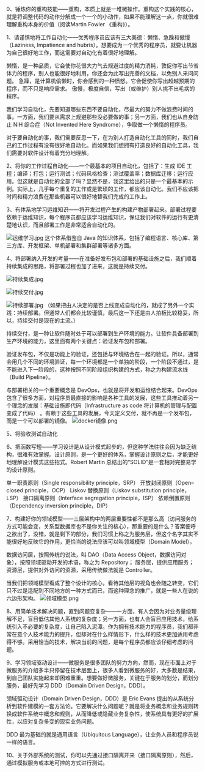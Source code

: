 0、锤炼你的重构技能——重构，本质上就是一堆微操作。重构这个实践的核心，就是将调整代码的动作分解成一个一个的小动作，如果不能理解这一点，你就很难理解重构本身的价值（阅读Martin Fowler 《重构》）。

1、请谨慎地将工作自动化——优秀程序员应该有三大美德：懒惰、急躁和傲慢（Laziness, Impatience and hubris）。想要成为一个优秀的程序员，就要让机器为自己很好地工作，而这需要对自动化有着很好地理解。

懒惰，是一种品质，它会使你花很大力气去规避过度的精力消耗，敦促你写出节省体力的程序，别人也能很好地利用，你还会为此写出完善的文档，以免别人来问问题。
急躁，是计算机偷懒时，你会感到的一种愤怒。它会促使你写出超越预期的程序，而不只是响应需求。
傲慢，极度自信，写出（或维护）别人挑不出毛病的程序。

我们学习自动化，先要知道哪些东西不要自动化，尽最大的努力不做浪费时间的事。一方面，我们要从需求上规避那些没必要做的事；另一方面，我们也从自身防止 NIH 综合症（Not Invented Here Syndrome），争取做一个懒惰的程序员。

对于要自动化的事，我们需要反思一下，在为别人打造自动化工具的同时，我们自己的工作过程有没有很好地自动化。而如果我们想拥有打造良好的自动化工具，我们需要对软件设计有着充分地理解。

2、将你的工作过程自动化——一个最基本的项目自动化，包括了：生成 IDE 工程；编译；打包；运行测试；代码风格检查；测试覆盖率；数据库迁移；运行应用。但这就是自动化的全部了吗？显然不是，我这里给出的只是一个最基本的示例。实际上，几乎每个重复的工作或是繁琐的工作，都应该自动化。我们不应该把时间和精力浪费在那些机器可以很好地替我们完成的工作上。

3、有体系地学习运维知识——将开发过程产生的构建产物部署起来。部署过程要依赖于运维知识，每个程序员都应该学习运维知识，保证我们对软件的运行有更清楚地认识，而且部署工作是非常适合自动化的。

![运维学习.jpg](https://upload-images.jianshu.io/upload_images/9025957-7956f306f4659b82.jpg?imageMogr2/auto-orient/strip%7CimageView2/2/w/1240)
这个体系借鉴自 Java 的知识体系，包括了编程语言、核心库、第三方库、开发框架、单机部署和集群部署等诸多方面。

4、将部署纳入开发的考量——在准备好发布包和部署的基础设施之后，我们顺着持续集成的思路，将部署过程也加了进来，这就是持续交付。

![持续集成.jpg](https://upload-images.jianshu.io/upload_images/9025957-15d4e1cd6bddbe6e.jpg?imageMogr2/auto-orient/strip%7CimageView2/2/w/1240)

![持续交付.jpg](https://upload-images.jianshu.io/upload_images/9025957-e9674183427954e6.jpg?imageMogr2/auto-orient/strip%7CimageView2/2/w/1240)

![持续部署.jpg](https://upload-images.jianshu.io/upload_images/9025957-96ba8dc57c07bcb1.jpg?imageMogr2/auto-orient/strip%7CimageView2/2/w/1240)
（如果把由人决定的是否上线变成自动化的，就成了另外一个实践：持续部署。但通常人们都会比较谨慎，最后这一下还是由人拍板比较稳妥，所以，持续交付是现在的主流。）

持续交付，是一种让软件随时处于可以部署到生产环境的能力。让软件具备部署到生产环境的能力，这里面有两个关键点：验证发布包和部署。

验证发布包，不仅是功能上的验证，还包括与环境结合在一起的验证。所以，通常会用几个不同的环境验证，每一个环境都是一个单独的阶段，一个阶段不通过，是不能进入下一阶段的，这种按照不同阶段组织构建的方式，称之为构建流水线（Build Pipeline）。

与部署相关的一个重要概念是 DevOps，也就是将开发和运维结合起来。DevOps 包含了很多方面，对程序员最直接的影响是各种工具的发展，这些工具推动着另一个理念的发展：基础设施即代码（Infrastructure as code 将计算机的管理与配置变成了代码） 。有赖于这些工具的发展，今天定义交付，就不再是一个发布包，而是一个可以部署的镜像。
![docker镜像.png](https://upload-images.jianshu.io/upload_images/9025957-55fd7b00b8946a2d.png?imageMogr2/auto-orient/strip%7CimageView2/2/w/1240)

5、将验收测试自动化

6、把函数写短——学习设计是从设计模式起步的，但这种学法往往会因为缺乏结构，很难有效掌握。设计原则，是一个更好的体系，掌握设计原则之后，才能更好地理解设计模式这些招式。Robert Martin 总结出的“SOLID”是一套相对完整易学的设计原则。

单一职责原则（Single responsibility principle，SRP）
开放封闭原则（Open–closed principle，OCP）
Liskov 替换原则（Liskov substitution principle，LSP）
接口隔离原则（Interface segregation principle，ISP）
依赖倒置原则（Dependency inversion principle，DIP）

7、构建好你的领域模型——三层架构中的两层重要性都不是那么高（访问服务的方式可能会变，关系型数据库也不是你关注的核心），那重要的是什么？答案便呼之欲出了，没错，就是剩下的部分，我们习惯上称之为服务层，但这个名字其实不能很好地反映它的作用，更恰当的说法应该可以叫领域模型（Domain Model）。

数据访问层，按照传统的说法，叫 DAO（Data Access Object，数据访问对象），按照领域驱动开发的术语，称之为 Repository；
服务层，提供应用服务；
资源层，提供对外访问的资源，采用传统做法就是 Controller。

当我们把领域模型看成了整个设计的核心，看待其他层的视角也会随之转变，它们只不过是适配到不同地方的一种方式而已，而这种理念的推广，就是一些人在说的六边形架构。
![领域模型.png](https://upload-images.jianshu.io/upload_images/9025957-d90d718d0be5dddc.png?imageMogr2/auto-orient/strip%7CimageView2/2/w/1240)

8、用简单技术解决问题，直到问题变复杂——一方面，有人会因为对业务量级理解不足，盲目低估其他人系统的复杂度；另一方面，也有人会盲目应用技术，给系统引入不必要的复杂度，让自己陷入泥潭。作为拥有技术能力的程序员，我们都非常在意个人技术能力的提升，但却对在什么样情形下，什么样的技术更加适用考虑得不够。采用恰当的技术，解决当前的问题，是每个程序员都应该仔细考虑的问题。

9、学习领域驱动设计——微服务是很多团队的努力方向，然而，现在市面上对于微服务的介绍多半只停留在技术层面上，很多人看到微服务的好，大多数是结果，到自己团队实施起来却困难重重。想要做好微服务，关键在于服务的划分，而划分服务，最好先学习 DDD（Domain Driven Design，DDD）。

领域驱动设计（Domain Driven Design，DDD）是 Eric Evans 提出的从系统分析到软件建模的一套方法论。它要解决什么问题呢？就是将业务概念和业务规则转换成软件系统中概念和规则，从而降低或隐藏业务复杂性，使系统具有更好的扩展性，以应对复杂多变的现实业务问题。

DDD 最为基础的就是通用语言（Ubiquitous Language），让业务人员和程序员说一样的语言。

10、关于外部系统的测试，你可以先通过接口隔离开来（接口隔离原则），然后，通过模拟服务或本地可控的方式进行测试。
